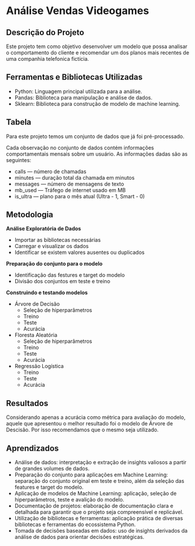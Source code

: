 # Análise Vendas Videogames

## Descrição do Projeto
Este projeto tem como objetivo desenvolver um modelo que possa analisar o comportamento do cliente e recomendar um dos planos mais recentes de uma companhia telefonica fictícia.

## Ferramentas e Bibliotecas Utilizadas
- Python: Linguagem principal utilizada para a análise.
- Pandas: Biblioteca para manipulação e análise de dados.
- Sklearn: Biblioteca para construção de modelo de machine learning.

## Tabela
Para este projeto temos um conjunto de dados que já foi pré-processado.

Cada observação no conjunto de dados contém informações comportamentais mensais sobre um usuário. As informações dadas são as seguintes:
- сalls — número de chamadas
- minutes — duração total da chamada em minutos
- messages — número de mensagens de texto  
- mb_used — Tráfego de internet usado em MB
- is_ultra — plano para o mês atual (Ultra - 1, Smart - 0)

## Metodologia
**Análise Exploratória de Dados**
- Importar as bibliotecas necessárias
- Carregar e visualizar os dados
- Identificar se existem valores ausentes ou duplicados

**Preparação do conjunto para o modelo**
- Identificação das festures e target do modelo
- Divisão dos conjuntos em teste e treino

**Construindo e testando modelos**
- Árvore de Decisão
  - Seleção de hiperparâmetros
  - Treino
  - Teste
  - Acurácia
- Floresta Aleatória
  - Seleção de hiperparâmetros
  - Treino
  - Teste
  - Acurácia
- Regressão Logística
  - Treino
  - Teste
  - Acurácia

## Resultados
Considerando apenas a acurácia como métrica para avaliação do modelo, aquele que apresentou o melhor resultado foi o modelo de Árvore de Descisão.
Por isso recomendamos que o mesmo seja utilizado.

## Aprendizados
- Análise de dados: interpretação e extração de insights valiosos a partir de grandes volumes de dados.
- Preparação do conjunto para aplicações em Machine Learning: separação do conjunto original em teste e treino, além da seleção das features e target do modelo.
- Aplicação de modelos de Machine Learning: aplicação, seleção de hiperparâmetros, teste e avalição do modelo.
- Documentação de projetos: elaboração de documentação clara e detalhada para garantir que o projeto seja compreensível e replicável.
- Utilização de bibliotecas e ferramentas: aplicação prática de diversas bibliotecas e ferramentas do ecossistema Python.
- Tomada de decisões baseadas em dados: uso de insights derivados da análise de dados para orientar decisões estratégicas.
